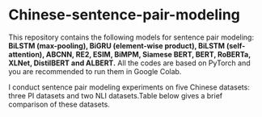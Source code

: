 # Chinese-sentence-pair-modeling

This repository contains the following models for sentence pair modeling: **BiLSTM (max-pooling), BiGRU (element-wise product), BiLSTM (self-attention), ABCNN, RE2, ESIM, BiMPM, Siamese BERT, BERT, RoBERTa, XLNet, DistilBERT and ALBERT.** All the codes are based on PyTorch and you are recommended to run them in Google Colab.

I conduct sentence pair modeling experiments on five Chinese datasets: three PI datasets and two NLI datasets.Table below gives a brief comparison of these datasets.




